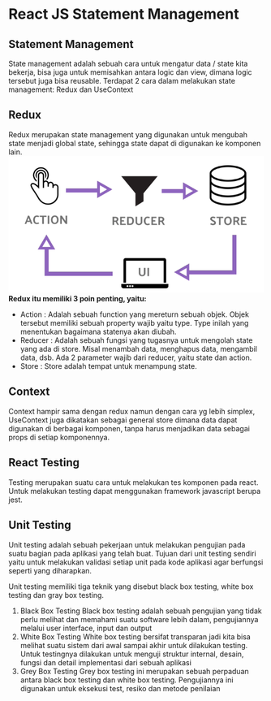 # **React JS Statement Management**


## **Statement Management**
State management adalah sebuah cara untuk mengatur data / state kita bekerja, bisa juga untuk memisahkan antara logic dan view, dimana logic tersebut juga bisa reusable. Terdapat 2 cara dalam melakukan state management: Redux dan UseContext

## **Redux**
Redux merupakan state management yang digunakan untuk mengubah state menjadi global state, sehingga state dapat di digunakan ke komponen lain.<br>
 ![alt text](redux.png)<br>
**Redux itu memiliki 3 poin penting, yaitu:**
-	Action : Adalah sebuah function yang mereturn sebuah objek. Objek tersebut memiliki sebuah property wajib yaitu type. Type inilah yang menentukan bagaimana statenya akan diubah.
-	Reducer : Adalah sebuah fungsi yang tugasnya untuk mengolah state yang ada di store. Misal menambah data, menghapus data, mengambil data, dsb. Ada 2 parameter wajib dari reducer, yaitu state dan action.
-	Store : Store adalah tempat untuk menampung state.

## **Context**
Context hampir sama dengan redux namun dengan cara yg lebih simplex, UseContext juga dikatakan sebagai general store dimana data dapat digunakan di berbagai komponen, tanpa harus menjadikan data sebagai props di setiap komponennya.


## **React Testing**
Testing merupakan suatu cara untuk melakukan tes komponen pada react. Untuk melakukan testing dapat menggunakan framework javascript berupa jest.

## **Unit Testing**
Unit testing adalah sebuah pekerjaan untuk melakukan pengujian pada suatu bagian pada aplikasi yang telah buat. Tujuan dari unit testing sendiri yaitu untuk melakukan validasi setiap unit pada kode aplikasi agar berfungsi seperti yang diharapkan.

Unit testing memiliki tiga teknik yang disebut black box testing, white box testing dan gray box testing.
1.	Black Box Testing
Black box testing adalah sebuah pengujian yang tidak perlu melihat dan memahami suatu software lebih dalam, pengujiannya melalui user interface, input dan output
2.	White Box Testing
White box testing bersifat transparan jadi kita bisa melihat suatu sistem dari awal sampai akhir untuk dilakukan testing. Untuk testingnya dilakukan untuk menguji struktur internal, desain, fungsi dan detail implementasi dari sebuah aplikasi
3.	Grey Box Testing
Grey box testing ini merupakan sebuah perpaduan antara black box testing dan white box  testing. Pengujiannya ini digunakan untuk eksekusi test, resiko dan metode penilaian



